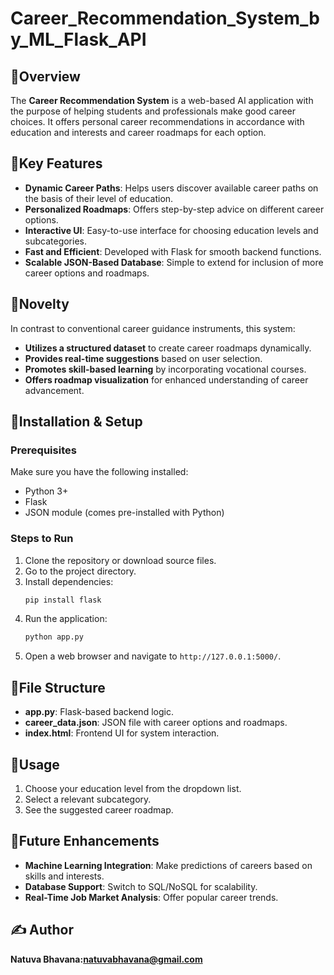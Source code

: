 # Career_Recommendation_System_by_ML_Flask_API

## 🚀Overview
The **Career Recommendation System** is a web-based AI application with the purpose of helping students and professionals make good career choices. It offers personal career recommendations in accordance with education and interests and career roadmaps for each option.

## 🚀Key Features
- **Dynamic Career Paths**: Helps users discover available career paths on the basis of their level of education.
- **Personalized Roadmaps**: Offers step-by-step advice on different career options.
- **Interactive UI**: Easy-to-use interface for choosing education levels and subcategories.
- **Fast and Efficient**: Developed with Flask for smooth backend functions.
- **Scalable JSON-Based Database**: Simple to extend for inclusion of more career options and roadmaps.

## 🚀Novelty
In contrast to conventional career guidance instruments, this system:
- **Utilizes a structured dataset** to create career roadmaps dynamically.
- **Provides real-time suggestions** based on user selection.
- **Promotes skill-based learning** by incorporating vocational courses.
- **Offers roadmap visualization** for enhanced understanding of career advancement.

## 🚀Installation & Setup
### Prerequisites
Make sure you have the following installed:
- Python 3+
- Flask
- JSON module (comes pre-installed with Python)

### Steps to Run
1. Clone the repository or download source files.
2. Go to the project directory.
3. Install dependencies:
   ```bash
   pip install flask
   ```
4. Run the application:
   ```bash
   python app.py
   ```
5. Open a web browser and navigate to `http://127.0.0.1:5000/`.

## 🚀File Structure
- **app.py**: Flask-based backend logic.
- **career_data.json**: JSON file with career options and roadmaps.
- **index.html**: Frontend UI for system interaction.

## 🚀Usage
1. Choose your education level from the dropdown list.
2. Select a relevant subcategory.
3. See the suggested career roadmap.

## 🚀Future Enhancements
- **Machine Learning Integration**: Make predictions of careers based on skills and interests.
- **Database Support**: Switch to SQL/NoSQL for scalability.
- **Real-Time Job Market Analysis**: Offer popular career trends.

## ✍️ Author

**Natuva Bhavana:natuvabhavana@gmail.com**  
